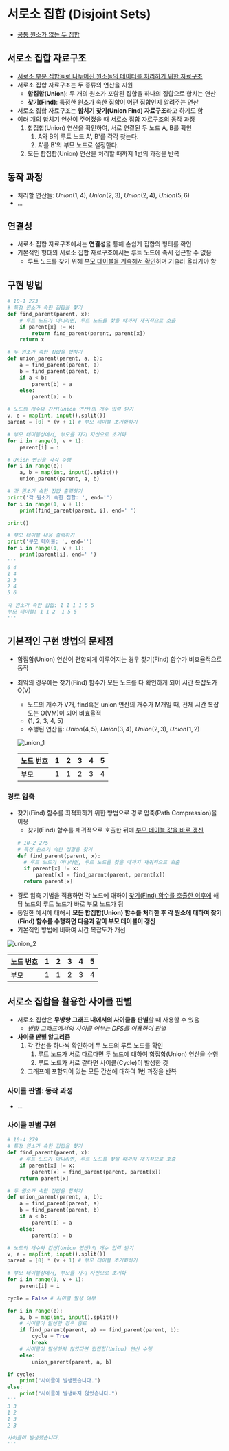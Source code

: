 # 서로소 집합 (Disjoint Sets)
* <u>공통 원소가 없는 두 집합</u>

## 서로소 집합 자료구조
* <u>서로소 부분 집합들로 나누어진 원소들의 데이터를 처리하기 위한 자료구조</u>
* 서로소 집합 자료구조는 두 종류의 연산을 지원
  * **합집합(Union)**: 두 개의 원소가 포함된 집합을 하나의 집합으로 합치는 연산
  * **찾기(Find)**: 특정한 원소가 속한 집합이 어떤 집합인지 알려주는 연산
* 서로소 집합 자료구조는 **합치기 찾기(Union Find) 자료구조**라고 하기도 함
* 여러 개의 합치기 연산이 주어졌을 때 서로소 집합 자료구조의 동작 과정
  1. 합집합(Union) 연산을 확인하여, 서로 연결된 두 노드 A, B를 확인
      1. A와 B의 루트 노드 A\', B\'를 각각 찾는다.
      2. A\'를 B\'의 부모 노드로 설정한다.
  2. 모든 합집합(Union) 연산을 처리할 때까지 1번의 과정을 반복

## 동작 과정
* 처리할 연산들: $Union(1, 4)$, $Union(2, 3)$, $Union(2, 4)$, $Union(5, 6)$
* ...

## 연결성
* 서로소 집합 자료구조에서는 **연결성**을 통해 손쉽게 집합의 형태를 확인
* 기본적인 형태의 서로소 집합 자료구조에서는 루트 노드에 즉시 접근할 수 없음
  * 루트 노드를 찾기 위해 <u>부모 테이블을 계속해서 확인</u>하며 거슬러 올라가야 함

## 구현 방법
```py
# 10-1 273
# 특정 원소가 속한 집합을 찾기
def find_parent(parent, x):
    # 루트 노드가 아니라면, 루트 노드를 찾을 때까지 재귀적으로 호출
    if parent[x] != x:
        return find_parent(parent, parent[x])
    return x

# 두 원소가 속한 집합을 합치기
def union_parent(parent, a, b):
    a = find_parent(parent, a)
    b = find_parent(parent, b)
    if a < b:
        parent[b] = a
    else:
        parent[a] = b

# 노드의 개수와 간선(Union 연산)의 개수 입력 받기
v, e = map(int, input().split())
parent = [0] * (v + 1) # 부모 테이블 초기화하기

# 부모 테이블상에서, 부모를 자기 자신으로 초기화
for i in range(1, v + 1):
    parent[i] = i

# Union 연산을 각각 수행
for i in range(e):
    a, b = map(int, input().split())
    union_parent(parent, a, b)

# 각 원소가 속한 집합 출력하기
print('각 원소가 속한 집합: ', end='')
for i in range(1, v + 1):
    print(find_parent(parent, i), end=' ')

print()

# 부모 테이블 내용 출력하기
print('부모 테이블: ', end='')
for i in range(1, v + 1):
    print(parent[i], end=' ')
'''
6 4
1 4
2 3
2 4
5 6

각 원소가 속한 집합: 1 1 1 1 5 5
부모 테이블: 1 1 2  1 5 5
'''
```
## 기본적인 구현 방법의 문제점
* 합집합(Union) 연산이 편향되게 이루어지는 경우 찾기(Find) 함수가 비효율적으로 동작
* 최악의 경우에는 찾기(Find) 함수가 모든 노드를 다 확인하게 되어 시간 복잡도가 O(V)
  * 노드의 개수가 V개, find혹은 union 연산의 개수가 M개일 때, 전체 시간 복잡도는 O(VM)이 되어 비효율적
  * {1, 2, 3, 4, 5}
  * 수행된 연산들: $Union(4, 5)$, $Union(3, 4)$, $Union(2, 3)$, $Union(1, 2)$

  ![union_1](images/13_union_1.png)

  |노드 번호 | 1 | 2 | 3 | 4 | 5 |
  |--|--|--|--|--|--|
  |부모 | 1 | 1 | 2 | 3 | 4 |

### 경로 압축
* 찾기(Find) 함수를 최적화하기 위한 방법으로 경로 압축(Path Compression)을 이용
  * 찾기(Find) 함수를 재귀적으로 호출한 뒤에 <u>부모 테이블 값을 바로 갱신</u>
  ```py
  # 10-2 275
  # 특정 원소가 속한 집합을 찾기
  def find_parent(parent, x):
    # 루트 노드가 아니라면, 루트 노드를 찾을 때까지 재귀적으로 호출
    if parent[x] != x:
        parent[x] = find_parent(parent, parent[x])
    return parent[x]
  ```
* 경로 압축 기법을 적용하면 각 노드에 대하여 <u>찾기(Find) 함수를 호출한 이후에</u> 해당 노드의 루트 노드가 바로 부모 노드가 됨
* 동일한 예시에 대해서 **모든 합집합(Union) 함수를 처리한 후 각 원소에 대하여 찾기(Find) 함수를 수행하면 다음과 같이 부모 테이블이 갱신**
* 기본적인 방법에 비하여 시간 복잡도가 개선

![union_2](images/13_union_2.png)

|노드 번호 | 1 | 2 | 3 | 4 | 5 |
|--|--|--|--|--|--|
|부모 | 1 | 1 | 2 | 3 | 4 |

## 서로소 집합을 활용한 사이클 판별
* 서로소 집합은 **무방향 그래프 내에서의 사이클을 판별**할 때 사용할 수 있음
  * *방향 그래프에서의 사이클 여부는 DFS를 이용하여 판별*
* **사이클 판별 알고리즘**
  1. 각 간선을 하나씩 확인하며 두 노드의 루트 노드를 확인
      1. 루트 노드가 서로 다르다면 두 노드에 대하여 합집합(Union) 연산을 수행
      2. 루트 노드가 서로 같다면 사이클(Cycle)이 발생한 것
  2. 그래프에 포함되어 있는 모든 간선에 대하여 1번 과정을 반복
### 사이클 판별: 동작 과정
* ...

### 사이클 판별 구현
```py
# 10-4 279
# 특정 원소가 속한 집합을 찾기
def find_parent(parent, x):
    # 루트 노드가 아니라면, 루트 노드를 찾을 때까지 재귀적으로 호출
    if parent[x] != x:
        parent[x] = find_parent(parent, parent[x])
    return parent[x]

# 두 원소가 속한 집합을 합치기
def union_parent(parent, a, b):
    a = find_parent(parent, a)
    b = find_parent(parent, b)
    if a < b:
        parent[b] = a
    else:
        parent[a] = b

# 노드의 개수와 간선(Union 연산)의 개수 입력 받기
v, e = map(int, input().split())
parent = [0] * (v + 1) # 부모 테이블 초기화하기

# 부모 테이블상에서, 부모를 자기 자신으로 초기화
for i in range(1, v + 1):
    parent[i] = i

cycle = False # 사이클 발생 여부

for i in range(e):
    a, b = map(int, input().split())
    # 사이클이 발생한 경우 종료
    if find_parent(parent, a) == find_parent(parent, b):
        cycle = True
        break
    # 사이클이 발생하지 않았다면 합집합(Union) 연산 수행
    else:
        union_parent(parent, a, b)

if cycle:
    print("사이클이 발생했습니다.")
else:
    print("사이클이 발생하지 않았습니다.")
'''
3 3
1 2
1 3
2 3

사이클이 발생했습니다.
'''
```